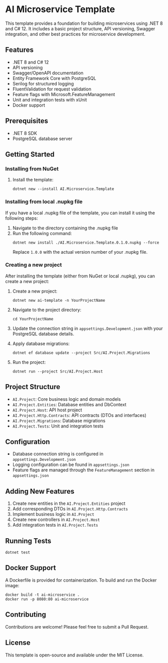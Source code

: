 # AI Microservice Template

This template provides a foundation for building microservices using .NET 8 and C# 12. It includes a basic project structure, API versioning, Swagger integration, and other best practices for microservice development.

## Features

- .NET 8 and C# 12
- API versioning
- Swagger/OpenAPI documentation
- Entity Framework Core with PostgreSQL
- Serilog for structured logging
- FluentValidation for request validation
- Feature flags with Microsoft.FeatureManagement
- Unit and integration tests with xUnit
- Docker support

## Prerequisites

- .NET 8 SDK
- PostgreSQL database server

## Getting Started

### Installing from NuGet

1. Install the template:
   ```
   dotnet new --install AI.Microservice.Template
   ```

### Installing from local .nupkg file

If you have a local .nupkg file of the template, you can install it using the following steps:

1. Navigate to the directory containing the .nupkg file
2. Run the following command:
   ```
   dotnet new install ./AI.Microservice.Template.0.1.0.nupkg --force
   ```
   Replace `1.0.0` with the actual version number of your .nupkg file.

### Creating a new project

After installing the template (either from NuGet or local .nupkg), you can create a new project:

1. Create a new project:
   ```
   dotnet new ai-template -n YourProjectName
   ```

2. Navigate to the project directory:
   ```
   cd YourProjectName
   ```

3. Update the connection string in `appsettings.Development.json` with your PostgreSQL database details.

4. Apply database migrations:
   ```
   dotnet ef database update --project Src/AI.Project.Migrations
   ```

5. Run the project:
   ```
   dotnet run --project Src/AI.Project.Host
   ```

## Project Structure

- `AI.Project`: Core business logic and domain models
- `AI.Project.Entities`: Database entities and DbContext
- `AI.Project.Host`: API host project
- `AI.Project.Http.Contracts`: API contracts (DTOs and interfaces)
- `AI.Project.Migrations`: Database migrations
- `AI.Project.Tests`: Unit and integration tests

## Configuration

- Database connection string is configured in `appsettings.Development.json`
- Logging configuration can be found in `appsettings.json`
- Feature flags are managed through the `FeatureManagement` section in `appsettings.json`

## Adding New Features

1. Create new entities in the `AI.Project.Entities` project
2. Add corresponding DTOs in `AI.Project.Http.Contracts`
3. Implement business logic in `AI.Project`
4. Create new controllers in `AI.Project.Host`
5. Add integration tests in `AI.Project.Tests`

## Running Tests

```
dotnet test
```

## Docker Support

A Dockerfile is provided for containerization. To build and run the Docker image:

```
docker build -t ai-microservice .
docker run -p 8080:80 ai-microservice
```

## Contributing

Contributions are welcome! Please feel free to submit a Pull Request.

## License

This template is open-source and available under the MIT License.